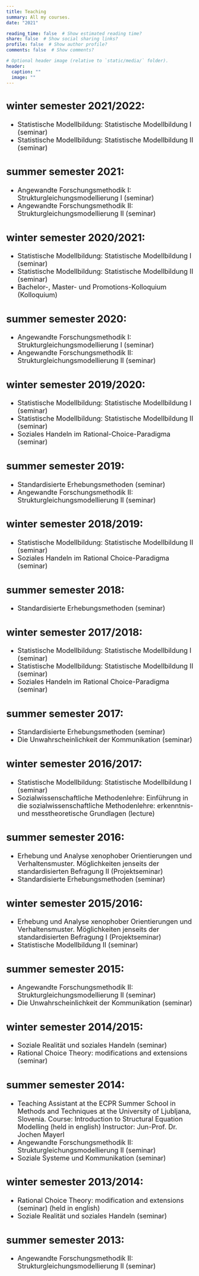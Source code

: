```yaml
---
title: Teaching
summary: All my courses.
date: "2021"

reading_time: false  # Show estimated reading time?
share: false  # Show social sharing links?
profile: false  # Show author profile?
comments: false  # Show comments?

# Optional header image (relative to `static/media/` folder).
header:
  caption: ""
  image: ""
---
```

<font size="4">

## winter semester 2021/2022:
- Statistische Modellbildung: Statistische Modellbildung I (seminar)
- Statistische Modellbildung: Statistische Modellbildung II (seminar)

## summer semester 2021:
- Angewandte Forschungsmethodik I: Strukturgleichungsmodellierung I (seminar)
- Angewandte Forschungsmethodik II: Strukturgleichungsmodellierung II (seminar)

## winter semester 2020/2021:
- Statistische Modellbildung: Statistische Modellbildung I (seminar)
- Statistische Modellbildung: Statistische Modellbildung II (seminar)
- Bachelor-, Master- und Promotions-Kolloquium (Kolloquium)

## summer semester 2020:
- Angewandte Forschungsmethodik I: Strukturgleichungsmodellierung I (seminar)
- Angewandte Forschungsmethodik II: Strukturgleichungsmodellierung II (seminar)

## winter semester 2019/2020:
- Statistische Modellbildung: Statistische Modellbildung I (seminar)
- Statistische Modellbildung: Statistische Modellbildung II (seminar)
- Soziales Handeln im Rational-Choice-Paradigma (seminar)

## summer semester 2019:
- Standardisierte Erhebungsmethoden (seminar)
- Angewandte Forschungsmethodik II: Strukturgleichungsmodellierung II (seminar)

## winter semester 2018/2019:
- Statistische Modellbildung: Statistische Modellbildung II (seminar)
- Soziales Handeln im Rational Choice-Paradigma (seminar)

## summer semester 2018:
- Standardisierte Erhebungsmethoden (seminar)

## winter semester 2017/2018:
- Statistische Modellbildung: Statistische Modellbildung I (seminar)
- Statistische Modellbildung: Statistische Modellbildung II (seminar)
- Soziales Handeln im Rational Choice-Paradigma (seminar)

## summer semester 2017:
- Standardisierte Erhebungsmethoden (seminar)
- Die Unwahrscheinlichkeit der Kommunikation (seminar)

## winter semester 2016/2017:
- Statistische Modellbildung: Statistische Modellbildung I (seminar)
- Sozialwissenschaftliche Methodenlehre: Einführung in die sozialwissenschaftliche Methodenlehre: erkenntnis- und messtheoretische Grundlagen (lecture)

## summer semester 2016:
- Erhebung und Analyse xenophober Orientierungen und Verhaltensmuster. Möglichkeiten jenseits der standardisierten Befragung II (Projektseminar)
- Standardisierte Erhebungsmethoden (seminar)

## winter semester 2015/2016:
- Erhebung und Analyse xenophober Orientierungen und Verhaltensmuster. Möglichkeiten jenseits der standardisierten Befragung I (Projektseminar)
- Statistische Modellbildung II (seminar)

## summer semester 2015:
- Angewandte Forschungsmethodik II: Strukturgleichungsmodellierung II (seminar)
- Die Unwahrscheinlichkeit der Kommunikation (seminar)

## winter semester 2014/2015:
- Soziale Realität und soziales Handeln (seminar)
- Rational Choice Theory: modifications and extensions (seminar)

## summer semester 2014:
- Teaching Assistant at the ECPR Summer School in Methods and Techniques at the University of Ljubljana, Slovenia. Course: Introduction to Structural Equation Modelling (held in english) Instructor: Jun-Prof. Dr. Jochen Mayerl
- Angewandte Forschungsmethodik II: Strukturgleichungsmodellierung II (seminar)
- Soziale Systeme und Kommunikation (seminar)

## winter semester 2013/2014:
- Rational Choice Theory: modification and extensions (seminar) (held in english)
- Soziale Realität und soziales Handeln (seminar)

## summer semester 2013:
- Angewandte Forschungsmethodik II: Strukturgleichungsmodellierung II (seminar)
</font>
